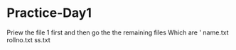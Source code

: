 # Practice-Day1
Priew the file 1 first and then go the the remaining files
Which are '
name.txt  
rollno.txt
ss.txt
